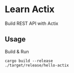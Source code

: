 # Learn Actix

Build REST API with Actix

## Usage

Build & Run

```
cargo build --release
./target/release/hello-actix
```